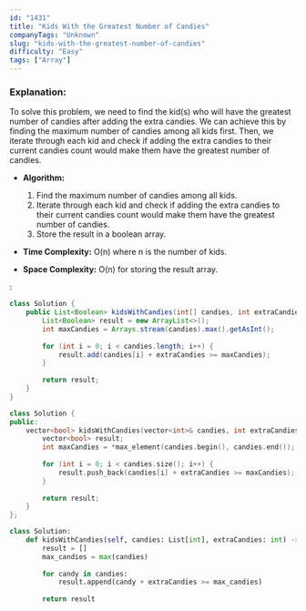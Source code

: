 ```yaml
---
id: "1431"
title: "Kids With the Greatest Number of Candies"
companyTags: "Unknown"
slug: "kids-with-the-greatest-number-of-candies"
difficulty: "Easy"
tags: ["Array"]
---
```


### Explanation:
To solve this problem, we need to find the kid(s) who will have the greatest number of candies after adding the extra candies. We can achieve this by finding the maximum number of candies among all kids first. Then, we iterate through each kid and check if adding the extra candies to their current candies count would make them have the greatest number of candies.

- **Algorithm:**
    1. Find the maximum number of candies among all kids.
    2. Iterate through each kid and check if adding the extra candies to their current candies count would make them have the greatest number of candies.
    3. Store the result in a boolean array.

- **Time Complexity:** O(n) where n is the number of kids.
- **Space Complexity:** O(n) for storing the result array.

:

```java
class Solution {
    public List<Boolean> kidsWithCandies(int[] candies, int extraCandies) {
        List<Boolean> result = new ArrayList<>();
        int maxCandies = Arrays.stream(candies).max().getAsInt();
        
        for (int i = 0; i < candies.length; i++) {
            result.add(candies[i] + extraCandies >= maxCandies);
        }
        
        return result;
    }
}
```

```cpp
class Solution {
public:
    vector<bool> kidsWithCandies(vector<int>& candies, int extraCandies) {
        vector<bool> result;
        int maxCandies = *max_element(candies.begin(), candies.end());
        
        for (int i = 0; i < candies.size(); i++) {
            result.push_back(candies[i] + extraCandies >= maxCandies);
        }
        
        return result;
    }
};
```

```python
class Solution:
    def kidsWithCandies(self, candies: List[int], extraCandies: int) -> List[bool]:
        result = []
        max_candies = max(candies)
        
        for candy in candies:
            result.append(candy + extraCandies >= max_candies)
        
        return result
```